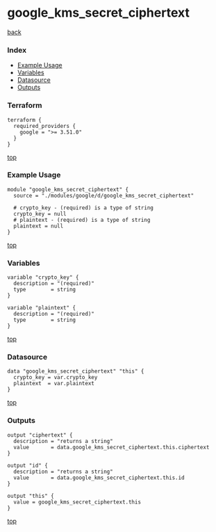 # google_kms_secret_ciphertext

[back](../google.md)

### Index

- [Example Usage](#example-usage)
- [Variables](#variables)
- [Datasource](#datasource)
- [Outputs](#outputs)

### Terraform

```hcl
terraform {
  required_providers {
    google = ">= 3.51.0"
  }
}
```

[top](#index)

### Example Usage

```hcl
module "google_kms_secret_ciphertext" {
  source = "./modules/google/d/google_kms_secret_ciphertext"

  # crypto_key - (required) is a type of string
  crypto_key = null
  # plaintext - (required) is a type of string
  plaintext = null
}
```

[top](#index)

### Variables

```hcl
variable "crypto_key" {
  description = "(required)"
  type        = string
}

variable "plaintext" {
  description = "(required)"
  type        = string
}
```

[top](#index)

### Datasource

```hcl
data "google_kms_secret_ciphertext" "this" {
  crypto_key = var.crypto_key
  plaintext  = var.plaintext
}
```

[top](#index)

### Outputs

```hcl
output "ciphertext" {
  description = "returns a string"
  value       = data.google_kms_secret_ciphertext.this.ciphertext
}

output "id" {
  description = "returns a string"
  value       = data.google_kms_secret_ciphertext.this.id
}

output "this" {
  value = google_kms_secret_ciphertext.this
}
```

[top](#index)